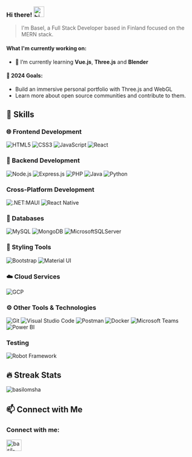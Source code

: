 

<!--
**BasilOmsha/BasilOmsha** is a ✨ _special_ ✨ repository because its `README.md` (this file) appears on your GitHub profile.

Here are some ideas to get you started:

- 🔭 I’m currently working on ...
- 🌱 I’m currently learning ...
- 👯 I’m looking to collaborate on ...
- 🤔 I’m looking for help with ...
- 💬 Ask me about ...
- 📫 How to reach me: ...
- 😄 Pronouns: ...
- ⚡ Fun fact: ...
-->
<!-- <h1 align="center">Hi 👋, I'm Basel Omsha</h1>
<h3 align="center">A passionate Software Developer based in Finland</h3>


- 🌱 I’m currently learning **ThreeJs** and **Blender**

- 💬 Ask me about **React, Vue, NodeJs, MongoDB, ExpressJs, .NET MAUI, and MVVM pattern.**


<h3 align="left">Connect with me:</h3>
<p align="left">
<a href="https://linkedin.com/in//basil-omsha/" target="blank"><img align="center" src="https://raw.githubusercontent.com/rahuldkjain/github-profile-readme-generator/master/src/images/icons/Social/linked-in-alt.svg" alt="basil-omsha" height="30" width="40" /></a>
</p>
</p> -->


### Hi there! <img src="https://user-images.githubusercontent.com/1303154/88677602-1635ba80-d120-11ea-84d8-d263ba5fc3c0.gif" width="28px" height="28px" alt="hi">

> I'm Basel, a Full Stack Developer based in Finland focused on the MERN stack.

#### What I'm currently working on:

- 🌱 I’m currently learning **Vue.js**, **Three.js** and **Blender**

#### 🔭 2024 Goals:

- Build an immersive personal portfolio with Three.js and WebGL
- Learn more about open source communities and contribute to them.

## 🚀 Skills

### 🌐 Frontend Development

![HTML5](https://img.shields.io/badge/HTML5-E34F26?style=flat-square&logo=html5&logoColor=white) ![CSS3](https://img.shields.io/badge/CSS3-1572B6?style=flat-square&logo=css3&logoColor=white) ![JavaScript](https://img.shields.io/badge/JavaScript-F7DF1E?style=flat-square&logo=javascript&logoColor=black) ![React](https://img.shields.io/badge/React-61DAFB?style=flat-square&logo=react&logoColor=white) 

### 🔧 Backend Development

![Node.js](https://img.shields.io/badge/Node.js-339933?style=flat-square&logo=node.js&logoColor=white) ![Express.js](https://img.shields.io/badge/Express.js-000000?style=flat-square&logo=express&logoColor=white) ![PHP](https://img.shields.io/badge/PHP-777BB4?style=flat-square&logo=php&logoColor=white) ![Java](https://img.shields.io/badge/Java-ED8B00?style=flat-square&logo=openjdk&logoColor=white) ![Python](https://img.shields.io/badge/python-3670A0?style=flat-square&logo=python&logoColor=ffdd54)

### Cross-Platform Development

![.NET:MAUI](https://img.shields.io/static/v1?label=.NET%20&message=MAUI&color=purple) ![React Native](https://shields.io/badge/react-black?logo=React&style=flat-square)


### 💾 Databases

![MySQL](https://img.shields.io/badge/MySQL-4479A1?style=flat-square&logo=mysql&logoColor=white) ![MongoDB](https://img.shields.io/badge/MongoDB-47A248?style=flat-square&logo=mongodb&logoColor=white) ![MicrosoftSQLServer](https://img.shields.io/badge/Microsoft%20SQL%20Server-CC2927?style=flat-square&logo=microsoft%20sql%20server&logoColor=white)

### 🎨 Styling Tools

![Bootstrap](https://img.shields.io/badge/Bootstrap-7952B3?style=flat-square&logo=Bootstrap&logoColor=white) ![Material UI](https://img.shields.io/badge/Material_UI-007FFF?style=flat-square&logo=material-ui&logoColor=white) 
### ☁️ Cloud Services

![GCP](https://img.shields.io/badge/-Google%20Cloud%20Platform-4285F4?style=flat&logo=google%20cloud&logoColor=white) 

### ⚙️ Other Tools & Technologies

![Git](https://img.shields.io/badge/Git-F05033?style=flat-square&logo=git&logoColor=white) ![Visual Studio Code](https://img.shields.io/badge/Visual_Studio_Code-0078d7?style=flat-square&logo=visual-studio-code&logoColor=white) ![Postman](https://img.shields.io/badge/Postman-FFDF18?style=flat-square&logo=postman&logoColor=black) ![Docker](https://img.shields.io/badge/Docker-2496ED?style=flat-square&logo=docker&logoColor=white)
![Microsoft Teams](https://img.shields.io/badge/Microsoft_Teams-6264A7?style=flat-square&logo=microsoftTeams&logoColor=white) ![Power BI](https://img.shields.io/badge/Power_BI-F2C811?style=flat-square&logo=powerbi&logoColor=black)

### Testing

![Robot Framework](https://img.shields.io/badge/Robot_Framework-000000?style=flat-square&logo=robotframework&logoColor=white)

## 🔥 Streak Stats

<p><img align="center" src="https://github-readme-streak-stats.herokuapp.com/?user=basilomsha&theme=monokai-metallian&hide_border=true" alt="basilomsha" /></p>

## 📫 Connect with Me
<h3 align="left">Connect with me:</h3>
<p align="left">
<a href="https://linkedin.com/in//basil-omsha/" target="blank"><img align="center" src="https://raw.githubusercontent.com/rahuldkjain/github-profile-readme-generator/master/src/images/icons/Social/linked-in-alt.svg" alt="basil-omsha" height="30" width="40" /></a>
</p>
</p>
